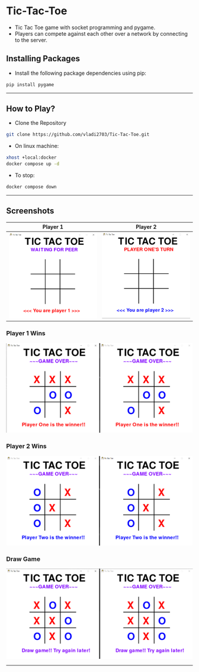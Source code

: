 # Tic-Tac-Toe

- Tic Tac Toe game with socket programming and pygame.
- Players can compete against each other over a network by connecting to the server.

## Installing Packages

- Install the following package dependencies using pip:

```ps
pip install pygame
```

---

## How to Play?

- Clone the Repository

```bash
git clone https://github.com/vladi2703/Tic-Tac-Toe.git
```

- On linux machine:

```bash
xhost +local:docker
docker compose up -d
```

- To stop:

```bash
docker compose down
```

---

## Screenshots

|                  Player 1                  |                  Player 2                  |
| :----------------------------------------: | :----------------------------------------: |
| ![Player 1](images/Player1.png) | ![Player 2](images/Player2.png) |

### Player 1 Wins

![Player 1 Wins](images/Player1Wins.png)

### Player 2 Wins

![Player 2 Wins](images/Player2Wins.png)

### Draw Game

![Draw Game](images/DrawGame.png)

---
